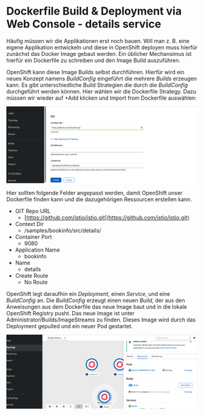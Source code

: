 # Dockerfile Build & Deployment via Web Console - details service

Häufig müssen wir die Applikationen erst noch bauen. Will man z. B. eine eigene Applikation entwickeln und diese in OpenShift deployen muss hierfür zunächst das Docker Image gebaut werden. Ein üblicher Mechansimus ist hierfür ein Dockerfile zu schreiben und den Image Build auszuführen.

OpenShift kann diese Image Builds selbst durchführen. Hierfür wird ein neues Konzept namens _BuildConfig_ eingeführt die mehrere _Builds_ erzeugen kann. Es gibt unterschiedliche Build Strategien die durch die _BuildConfig_ durchgeführt werden können. Hier wählen wir die Dockerfile Strategy. Dazu müssen wir wieder auf +Add klicken und Import from Dockerfile auswählen:

![](../../../.gitbook/assets/screenshot-2020-09-14-at-13.43.19.png)

Hier sollten folgende Felder angepasst werden, damit OpenShift unser Dockerfile finden kann und die dazugehörigen Ressourcen erstellen kann.

* GIT Repo URL
  * [https://github.com/istio/istio.git](https://github.com/istio/istio.git)
* Context Dir
  * /samples/bookinfo/src/details/
* Container Port
  * 9080
* Application Name
  * bookinfo
* Name
  * details
* Create Route
  * No Route

OpenShift legt daraufhin ein _Deployment_, einen _Service_, und eine _BuildConfig_ an. Die _BuildConfig_ erzeugt einen neuen _Build_, der aus den Anweisungen aus dem Dockerfile das neue Image baut und in die lokale OpenShift Registry pusht. Das neue Image ist unter Administrator/Builds/ImageStreams zu finden. Dieses Image wird durch das Deployment gepulled und ein neuer Pod gestartet.

![](../../../.gitbook/assets/screenshot-2020-09-14-at-13.47.57.png)

